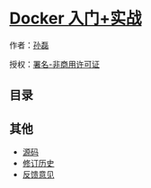 # [Docker 入门+实战](http://know-docker.yzsunlei.com)

作者：[孙磊](http://know-docker.yzsunlei.com)

授权：<a rel="license" href="http://creativecommons.org/licenses/by-nc/4.0/">署名-非商用许可证</a>

## 目录


## 其他
- [源码](http://github.com/yzsunlei/know-docker/)
- [修订历史](https://github.com/yzsunlei/know-docker/commits/gh-pages)
- [反馈意见](https://github.com/yzsunlei/know-docker/issues)

